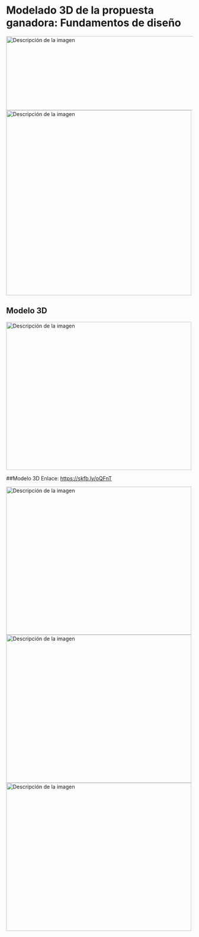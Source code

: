 # Modelado 3D de la propuesta ganadora: Fundamentos de diseño

<img width="600" height="200" src="https://github.com/Alexander-Manosalva-Peralta/Proyecto-De-Fundamentos/assets/156023729/738f01d7-8f89-461a-a243-7cee95827ed0" alt="Descripción de la imagen">
<img width="500" height="500" src="https://github.com/Alexander-Manosalva-Peralta/Proyecto-De-Fundamentos/assets/156023729/c019d4fc-9f97-421b-bf34-58a0f5c46044" alt="Descripción de la imagen">

## Modelo 3D

<img width="500" height="400" src="https://github.com/Alexander-Manosalva-Peralta/Proyecto-De-Fundamentos/assets/156023729/4d03fc29-6925-4652-abe4-3b4f1bc26a63" alt="Descripción de la imagen">

##Modelo 3D Enlace: https://skfb.ly/oQFnT

<img width="500" height="400" src="https://github.com/Alexander-Manosalva-Peralta/Proyecto-De-Fundamentos/assets/156023729/748d7359-47d3-4387-b179-837477aa25ba" alt="Descripción de la imagen"><img width="500" height="400" src="https://github.com/Alexander-Manosalva-Peralta/Proyecto-De-Fundamentos/assets/156023729/4dd9270b-6034-4ba5-a4bd-ff3dd0239c94" alt="Descripción de la imagen"><img width="500" height="400" src="https://github.com/Alexander-Manosalva-Peralta/Proyecto-De-Fundamentos/assets/156023729/e55a748e-141f-478d-badb-abe54424b528" alt="Descripción de la imagen">
